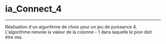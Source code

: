# ia_Connect_4
---
Réalisation d'un algorithme de choix pour un jeu de puissance 4.
L'algorithme renvoie la valeur de la colonne - 1 dans laquelle le pion doit être mis.


